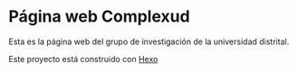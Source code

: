 # Página web Complexud

Esta es la página web del grupo de investigación de la universidad distrital.

Este proyecto está construido con [Hexo](http://hexo.io/)

